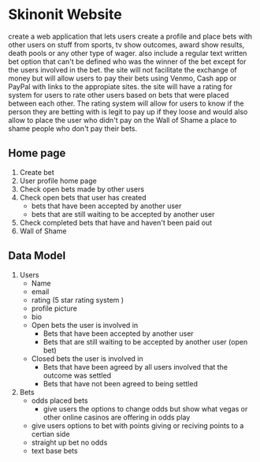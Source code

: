 # Skinonit Website
create a web application that lets users create a profile and place bets with other users on stuff from sports, tv show outcomes, award show results, death pools or any other type of wager. also include a regular text written bet option that can't be defined who was the winner of the bet except for the users involved in the bet. the site will not facilitate the exchange of money but will allow users to pay their bets using Venmo, Cash app or PayPal with links to the appropiate sites. the site will have a rating for system for users to rate other users based on bets that were placed between each other. The rating system will allow for users to know if the person they are betting with is legit to pay up if they loose and would also allow to place the user who didn't pay on the Wall of Shame a place to shame people who don't pay their bets.
## Home page
1. Create bet
2. User profile home page
3. Check open bets made by other users
4. Check open bets that user has created
    - bets that have been accepted by another user
    - bets that are still waiting to be accepted by another user
5. Check completed bets that have and haven't been paid out
6. Wall of Shame
## Data Model
1. Users
    - Name
    - email 
    - rating (5 star rating system )
    - profile picture
    - bio 
    - Open bets the user is involved in
        - Bets that have been accepted by another user
        - Bets that are still waiting to be accepted by another user (open bet)
    - Closed bets the user is involved in
        - Bets that have been agreed by all users involved that the outcome was settled 
        - Bets that have not been agreed to being settled 
2. Bets
    - odds placed bets 
        - give users the options to change odds but show what vegas or other online casinos are offering in odds play
    - give users options to bet with points giving or reciving points to a certian side
    - straight up bet no odds
    - text base bets

        
